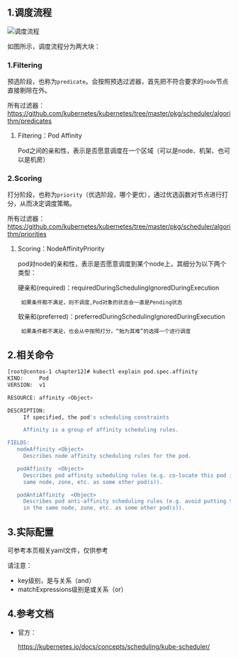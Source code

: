 ## 1.调度流程


![调度流程](https://github-aaron89.oss-cn-beijing.aliyuncs.com/Kubernetes/%E8%B0%83%E5%BA%A6%E6%B5%81%E7%A8%8B%E5%9B%BE.png)



如图所示，调度流程分为两大块：

### 1.Filtering
        
  预选阶段，也称为`predicate`。会按照预选过滤器，首先把不符合要求的`node`节点直接剔除在外。
  
  所有过滤器：https://github.com/kubernetes/kubernetes/tree/master/pkg/scheduler/algorithm/predicates
  
  
1) Filtering：Pod Affinity

      Pod之间的亲和性，表示是否愿意调度在一个区域（可以是node、机架、也可以是机房）


### 2.Scoring

  打分阶段，也称为`priority`（优选阶段，哪个更优），通过优选函数对节点进行打分，从而决定调度策略。
  
  所有过滤器：https://github.com/kubernetes/kubernetes/tree/master/pkg/scheduler/algorithm/priorities


1) Scoring：NodeAffinityPriority

    pod对node的亲和性，表示是否愿意调度到某个node上，其细分为以下两个类型：

    硬亲和(required)：requiredDuringSchedulingIgnoredDuringExecution
        
        如果条件都不满足，则不调度,Pod对象的状态会一直是Pending状态
    软亲和(preferred)：preferredDuringSchedulingIgnoredDuringExecution

        如果条件都不满足，也会从中按照打分，“勉为其难”的选择一个进行调度

## 2.相关命令
```bash
[root@centos-1 chapter12]# kubectl explain pod.spec.affinity
KIND:     Pod
VERSION:  v1

RESOURCE: affinity <Object>

DESCRIPTION:
     If specified, the pod's scheduling constraints

     Affinity is a group of affinity scheduling rules.

FIELDS:
   nodeAffinity	<Object>
     Describes node affinity scheduling rules for the pod.

   podAffinity	<Object>
     Describes pod affinity scheduling rules (e.g. co-locate this pod in the
     same node, zone, etc. as some other pod(s)).

   podAntiAffinity	<Object>
     Describes pod anti-affinity scheduling rules (e.g. avoid putting this pod
     in the same node, zone, etc. as some other pod(s)).
```

## 3.实际配置

可参考本页相关yaml文件，仅供参考

请注意：

* key级别，是与关系（and）
* matchExpressions级别是或关系（or）

## 4.参考文档

* 官方：

    https://kubernetes.io/docs/concepts/scheduling/kube-scheduler/
